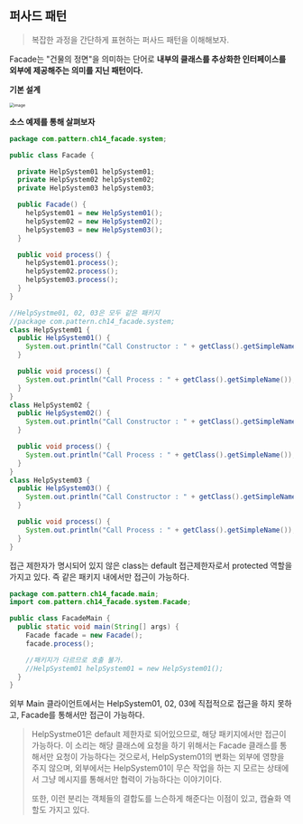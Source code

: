 ## 퍼사드 패턴

> 복잡한 과정을 간단하게 표현하는 퍼사드 패턴을 이해해보자.

Facade는 "건물의 정면"을 의미하는 단어로 **내부의 클래스를 추상화한 인터페이스를 외부에 제공해주는 의미를 지닌 패턴이다.**



**기본 설계**

<img src="https://user-images.githubusercontent.com/40616436/83947885-ae1bd400-a854-11ea-8354-7a4bcb40b46a.png" alt="image" style="zoom:50%;" />

**소스 예제를 통해 살펴보자**

~~~java
package com.pattern.ch14_facade.system;

public class Facade {

  private HelpSystem01 helpSystem01;
  private HelpSystem02 helpSystem02;
  private HelpSystem03 helpSystem03;

  public Facade() {
    helpSystem01 = new HelpSystem01();
    helpSystem02 = new HelpSystem02();
    helpSystem03 = new HelpSystem03();
  }

  public void process() {
    helpSystem01.process();
    helpSystem02.process();
    helpSystem03.process();
  }
}

//HelpSystme01, 02, 03은 모두 같은 패키지
//package com.pattern.ch14_facade.system;
class HelpSystem01 {
  public HelpSystem01() {
    System.out.println("Call Constructor : " + getClass().getSimpleName());
  }

  public void process() {
    System.out.println("Call Process : " + getClass().getSimpleName());
  }
}
class HelpSystem02 {
  public HelpSystem02() {
    System.out.println("Call Constructor : " + getClass().getSimpleName());
  }

  public void process() {
    System.out.println("Call Process : " + getClass().getSimpleName());
  }
}
class HelpSystem03 {
  public HelpSystem03() {
    System.out.println("Call Constructor : " + getClass().getSimpleName());
  }

  public void process() {
    System.out.println("Call Process : " + getClass().getSimpleName());
  }
}
~~~

접근 제한자가 명시되어 있지 않은 class는 default 접근제한자로서 protected 역할을 가지고 있다. 즉 같은 패키지 내에서만 접근이 가능하다.

~~~java
package com.pattern.ch14_facade.main;
import com.pattern.ch14_facade.system.Facade;

public class FacadeMain {
  public static void main(String[] args) {
    Facade facade = new Facade();
    facade.process();

    //패키지가 다르므로 호출 불가.
    //HelpSystem01 helpSystem01 = new HelpSystem01();
  }
}
~~~

외부 Main 클라이언트에서는 HelpSystem01, 02, 03에 직접적으로 접근을 하지 못하고, Facade를 통해서만 접근이 가능하다.

> HelpSystme01은 default 제한자로 되어있으므로, 해당 패키지에서만 접근이 가능하다. 이 소리는 해당 클래스에 요청을 하기 위해서는 Facade 클래스를 통해서만 요청이 가능하다는 것으로서, HelpSystem01의 변화는 외부에 영향을 주지 않으며, 외부에서는 HelpSystem01이 무슨 작업을 하는 지 모르는 상태에서 그냥 메시지를 통해서만 협력이 가능하다는 이야기이다. 
>
> 또한, 이런 분리는 객체들의 결합도를 느슨하게 해준다는 이점이 있고, 캡슐화 역할도 가지고 있다.


